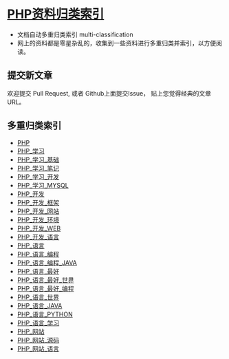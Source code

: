 [PHP资料归类索引](../README.md)
====
* 文档自动多重归类索引 multi-classification
* 网上的资料都是零星杂乱的，收集到一些资料进行多重归类并索引，以方便阅读。

提交新文章
----
欢迎提交 Pull Request, 或者 Github上面提交Issue， 贴上您觉得经典的文章URL。

多重归类索引
----
- [PHP](new/PHP.md)
- [PHP_学习](new/PHP_学习.md)
- [PHP_学习_基础](new/PHP_学习_基础.md)
- [PHP_学习_笔记](new/PHP_学习_笔记.md)
- [PHP_学习_开发](new/PHP_学习_开发.md)
- [PHP_学习_MYSQL](new/PHP_学习_MYSQL.md)
- [PHP_开发](new/PHP_开发.md)
- [PHP_开发_框架](new/PHP_开发_框架.md)
- [PHP_开发_网站](new/PHP_开发_网站.md)
- [PHP_开发_环境](new/PHP_开发_环境.md)
- [PHP_开发_WEB](new/PHP_开发_WEB.md)
- [PHP_开发_语言](new/PHP_开发_语言.md)
- [PHP_语言](new/PHP_语言.md)
- [PHP_语言_编程](new/PHP_语言_编程.md)
- [PHP_语言_编程_JAVA](new/PHP_语言_编程_JAVA.md)
- [PHP_语言_最好](new/PHP_语言_最好.md)
- [PHP_语言_最好_世界](new/PHP_语言_最好_世界.md)
- [PHP_语言_最好_编程](new/PHP_语言_最好_编程.md)
- [PHP_语言_世界](new/PHP_语言_世界.md)
- [PHP_语言_JAVA](new/PHP_语言_JAVA.md)
- [PHP_语言_PYTHON](new/PHP_语言_PYTHON.md)
- [PHP_语言_学习](new/PHP_语言_学习.md)
- [PHP_网站](new/PHP_网站.md)
- [PHP_网站_源码](new/PHP_网站_源码.md)
- [PHP_网站_语言](new/PHP_网站_语言.md)
